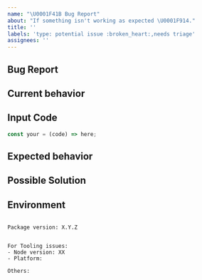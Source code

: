 ```yaml
---
name: "\U0001F41B Bug Report"
about: "If something isn't working as expected \U0001F914."
title: ''
labels: 'type: potential issue :broken_heart:,needs triage'
assignees: ''
---
```


## Bug Report

## Current behavior

<!-- Describe how the issue manifests. -->

## Input Code

<!-- REPL or Repo link if applicable: -->

```ts
const your = (code) => here;
```

## Expected behavior

<!-- A clear and concise description of what you expected to happen (or code). -->

## Possible Solution

<!--- Only if you have suggestions on a fix for the bug -->

## Environment

<pre><code>
Package version: X.Y.Z
<!-- Check whether this is still an issue in the most recent package version -->
 
For Tooling issues:
- Node version: XX  <!-- run `node --version` -->
- Platform:  <!-- Mac, Linux, Windows -->

Others:
<!-- Anything else relevant?  Operating system version, IDE, ... -->
</code></pre>
